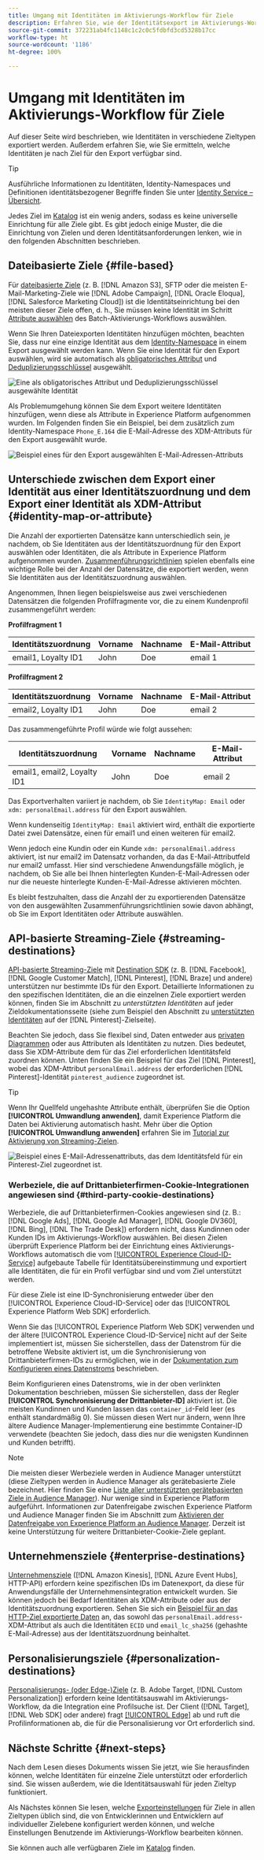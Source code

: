 ```yaml
---
title: Umgang mit Identitäten im Aktivierungs-Workflow für Ziele
description: Erfahren Sie, wie der Identitätsexport im Aktivierungs-Workflow je nach Zieltyp verarbeitet wird.
source-git-commit: 372231ab4fc1148c1c2c0c5fdbfd3cd5328b17cc
workflow-type: ht
source-wordcount: '1186'
ht-degree: 100%

---
```


# Umgang mit Identitäten im Aktivierungs-Workflow für Ziele

Auf dieser Seite wird beschrieben, wie Identitäten in verschiedene Zieltypen exportiert werden. Außerdem erfahren Sie, wie Sie ermitteln, welche Identitäten je nach Ziel für den Export verfügbar sind.

>[!TIP]
>
> Ausführliche Informationen zu Identitäten, Identity-Namespaces und Definitionen identitätsbezogener Begriffe finden Sie unter [Identity Service – Übersicht](/help/identity-service/home.md).

Jedes Ziel im [Katalog](/help/destinations/catalog/overview.md) ist ein wenig anders, sodass es keine universelle Einrichtung für alle Ziele gibt. Es gibt jedoch einige Muster, die die Einrichtung von Zielen und deren Identitätsanforderungen lenken, wie in den folgenden Abschnitten beschrieben.

## Dateibasierte Ziele {#file-based}

Für [dateibasierte Ziele](/help/destinations/destination-types.md#file-based) (z. B. [!DNL Amazon S3], SFTP oder die meisten E-Mail-Marketing-Ziele wie [!DNL Adobe Campaign], [!DNL Oracle Eloqua], [!DNL Salesforce Marketing Cloud]) ist die Identitätseinrichtung bei den meisten dieser Ziele offen, d. h., Sie müssen keine Identität im Schritt [Attribute auswählen](/help/destinations/ui/activate-batch-profile-destinations.md#select-attributes) des Batch-Aktivierungs-Workflows auswählen.

Wenn Sie Ihren Dateiexporten Identitäten hinzufügen möchten, beachten Sie, dass nur eine einzige Identität aus dem [Identity-Namespace](/help/identity-service/ui/identity-graph-viewer.md#access-identity-graph-viewer) in einem Export ausgewählt werden kann. Wenn Sie eine Identität für den Export auswählen, wird sie automatisch als [obligatorisches Attribut](/help/destinations/ui/activate-batch-profile-destinations.md#mandatory-attributes) und [Deduplizierungsschlüssel](/help/destinations/ui/activate-batch-profile-destinations.md#deduplication-keys) ausgewählt.

![Eine als obligatorisches Attribut und Deduplizierungsschlüssel ausgewählte Identität](/help/destinations/assets/how-destinations-work/selected-identity.png)

Als Problemumgehung können Sie dem Export weitere Identitäten hinzufügen, wenn diese als Attribute in Experience Platform aufgenommen wurden. Im Folgenden finden Sie ein Beispiel, bei dem zusätzlich zum Identity-Namespace `Phone_E.164` die E-Mail-Adresse des XDM-Attributs für den Export ausgewählt wurde.

![Beispiel eines für den Export ausgewählten E-Mail-Adressen-Attributs](/help/destinations/assets/how-destinations-work/email-selected.png)

## Unterschiede zwischen dem Export einer Identität aus einer Identitätszuordnung und dem Export einer Identität als XDM-Attribut {#identity-map-or-attribute}

Die Anzahl der exportierten Datensätze kann unterschiedlich sein, je nachdem, ob Sie Identitäten aus der Identitätszuordnung für den Export auswählen oder Identitäten, die als Attribute in Experience Platform aufgenommen wurden. [Zusammenführungsrichtlinien](/help/profile/merge-policies/overview.md) spielen ebenfalls eine wichtige Rolle bei der Anzahl der Datensätze, die exportiert werden, wenn Sie Identitäten aus der Identitätszuordnung auswählen.

Angenommen, Ihnen liegen beispielsweise aus zwei verschiedenen Datensätzen die folgenden Profilfragmente vor, die zu einem Kundenprofil zusammengeführt werden:

**Profilfragment 1**

| Identitätszuordnung | Vorname | Nachname | E-Mail-Attribut |
|---------|----------|---------|--------|
| email1, Loyalty ID1 | John | Doe | email 1 |


**Profilfragment 2**

| Identitätszuordnung | Vorname | Nachname | E-Mail-Attribut |
|---------|----------|---------|--------|
| email2, Loyalty ID1 | John | Doe | email 2 |

Das zusammengeführte Profil würde wie folgt aussehen:

| Identitätszuordnung | Vorname | Nachname | E-Mail-Attribut |
|---------|----------|---------|--------|
| email1, email2, Loyalty ID1 | John | Doe | email 2 |

Das Exportverhalten variiert je nachdem, ob Sie `IdentityMap: Email` oder `xdm: personalEmail.address` für den Export auswählen.

Wenn kundenseitig `IdentityMap: Email` aktiviert wird, enthält die exportierte Datei zwei Datensätze, einen für email1 und einen weiteren für email2.

Wenn jedoch eine Kundin oder ein Kunde `xdm: personalEmail.address` aktiviert, ist nur email2 im Datensatz vorhanden, da das E-Mail-Attributfeld nur email2 umfasst. Hier sind verschiedene Anwendungsfälle möglich, je nachdem, ob Sie alle bei Ihnen hinterlegten Kunden-E-Mail-Adressen oder nur die neueste hinterlegte Kunden-E-Mail-Adresse aktivieren möchten.

Es bleibt festzuhalten, dass die Anzahl der zu exportierenden Datensätze von den ausgewählten Zusammenführungsrichtlinien sowie davon abhängt, ob Sie im Export Identitäten oder Attribute auswählen.

## API-basierte Streaming-Ziele {#streaming-destinations}

[API-basierte Streaming-Ziele](/help/destinations/destination-types.md#streaming-destination) mit [Destination SDK](/help/destinations/destination-sdk/overview.md) (z. B. [!DNL Facebook], [!DNL Google Customer Match], [!DNL Pinterest], [!DNL Braze] und andere) unterstützen nur bestimmte IDs für den Export. Detaillierte Informationen zu den spezifischen Identitäten, die an die einzelnen Ziele exportiert werden können, finden Sie im Abschnitt zu *unterstützten Identitäten* auf jeder Zieldokumentationsseite (siehe zum Beispiel den Abschnitt zu [unterstützten Identitäten](/help/destinations/catalog/advertising/pinterest.md) auf der [!DNL Pinterest]-Zielseite).

Beachten Sie jedoch, dass Sie flexibel sind, Daten entweder aus [privaten Diagrammen](/help/profile/merge-policies/overview.md#id-stitching) oder aus Attributen als Identitäten zu nutzen. Dies bedeutet, dass Sie XDM-Attribute dem für das Ziel erforderlichen Identitätsfeld zuordnen können. Unten finden Sie ein Beispiel für das Ziel [!DNL Pinterest], wobei das XDM-Attribut `personalEmail.address` der erforderlichen [!DNL Pinterest]-Identität `pinterest_audience` zugeordnet ist.

>[!TIP]
>
>Wenn Ihr Quellfeld ungehashte Attribute enthält, überprüfen Sie die Option **[!UICONTROL Umwandlung anwenden]**, damit Experience Platform die Daten bei Aktivierung automatisch hasht. Mehr über die Option **[!UICONTROL Umwandlung anwenden]** erfahren Sie im [Tutorial zur Aktivierung von Streaming-Zielen](/help/destinations/ui/activate-segment-streaming-destinations.md#apply-transformation).

![Beispiel eines E-Mail-Adressenattributs, das dem Identitätsfeld für ein Pinterest-Ziel zugeordnet ist.](/help/destinations/assets/how-destinations-work/email-mapped-to-identity.png)

### Werbeziele, die auf Drittanbieterfirmen-Cookie-Integrationen angewiesen sind {#third-party-cookie-destinations}

Werbeziele, die auf Drittanbieterfirmen-Cookies angewiesen sind (z. B.: [!DNL Google Ads], [!DNL Google Ad Manager], [!DNL Google DV360], [!DNL Bing], [!DNL The Trade Desk]) erfordern nicht, dass Kundinnen oder Kunden IDs im Aktivierungs-Workflow auswählen. Bei diesen Zielen überprüft Experience Platform bei der Einrichtung eines Aktivierungs-Workflows automatisch die vom [[!UICONTROL Experience Cloud-ID-Service]](https://experienceleague.adobe.com/docs/id-service/using/intro/overview.html?lang=de) aufgebaute Tabelle für Identitätsübereinstimmung und exportiert alle Identitäten, die für ein Profil verfügbar sind und vom Ziel unterstützt werden.

Für diese Ziele ist eine ID-Synchronisierung entweder über den [!UICONTROL Experience Cloud-ID-Service] oder das [!UICONTROL Experience Platform Web SDK] erforderlich.

Wenn Sie das [!UICONTROL Experience Platform Web SDK] verwenden und der ältere [!UICONTROL Experience Cloud-ID-Service] nicht auf der Seite implementiert ist, müssen Sie sicherstellen, dass der Datenstrom für die betroffene Website aktiviert ist, um die Synchronisierung von Drittanbieterfirmen-IDs zu ermöglichen, wie in der [Dokumentation zum Konfigurieren eines Datenstroms](/help/edge/datastreams/configure.md#create) beschrieben.

Beim Konfigurieren eines Datenstroms, wie in der oben verlinkten Dokumentation beschrieben, müssen Sie sicherstellen, dass der Regler **[!UICONTROL Synchronisierung der Drittanbieter-ID]** aktiviert ist. Die meisten Kundinnen und Kunden lassen das `container_id`-Feld leer (es enthält standardmäßig 0). Sie müssen diesen Wert nur ändern, wenn Ihre ältere Audience Manager-Implementierung eine bestimmte Container-ID verwendete (beachten Sie jedoch, dass dies nur die wenigsten Kundinnen und Kunden betrifft).

>[!NOTE]
>
>Die meisten dieser Werbeziele werden in Audience Manager unterstützt (diese Zieltypen werden in Audience Manager als gerätebasierte Ziele bezeichnet. Hier finden Sie eine [Liste aller unterstützten gerätebasierten Ziele in Audience Manager](https://experienceleague.adobe.com/docs/audience-manager/user-guide/features/destinations/device-based/device-based-destinations-list.html?lang=de)). Nur wenige sind in Experience Platform aufgeführt. Informationen zur Datenfreigabe zwischen Experience Platform und Audience Manager finden Sie im Abschnitt zum [Aktivieren der Datenfreigabe von Experience Platform an Audience Manager](https://experienceleague.adobe.com/docs/audience-manager/user-guide/implementation-integration-guides/integration-experience-platform/aam-aep-audience-sharing.html?lang=de#enable-aep-to-aam-data). Derzeit ist keine Unterstützung für weitere Drittanbieter-Cookie-Ziele geplant.

## Unternehmensziele {#enterprise-destinations}

[Unternehmensziele](/help/destinations/destination-types.md#streaming-profile-export) ([!DNL Amazon Kinesis], [!DNL Azure Event Hubs], HTTP-API) erfordern keine spezifischen IDs im Datenexport, da diese für Anwendungsfälle der Unternehmensintegration entwickelt wurden. Sie können jedoch bei Bedarf Identitäten als XDM-Attribute oder aus der Identitätszuordnung exportieren. Sehen Sie sich ein [Beispiel für an das HTTP-Ziel exportierte Daten](/help/destinations/catalog/streaming/http-destination.md#exported-data) an, das sowohl das `personalEmail.address`-XDM-Attribut als auch die Identitäten `ECID` und `email_lc_sha256` (gehashte E-Mail-Adresse) aus der Identitätszuordnung beinhaltet.

## Personalisierungsziele {#personalization-destinations}

[Personalisierungs- (oder Edge-)Ziele](/help/destinations/destination-types.md#edge-personalization-destinations) (z. B. Adobe Target, [!DNL Custom Personalization]) erfordern keine Identitätsauswahl im Aktivierungs-Workflow, da die Integration eine Profilsuche ist. Der Client ([!DNL Target], [!DNL Web SDK] oder andere) fragt [[!UICONTROL Edge]](/help/collection/home.md#edge) ab und ruft die Profilinformationen ab, die für die Personalisierung vor Ort erforderlich sind.

<!--
![Table with all supported identities](/help/destinations/assets/how-destinations-work/identities-table.png)

-->

## Nächste Schritte {#next-steps}

Nach dem Lesen dieses Dokuments wissen Sie jetzt, wie Sie herausfinden können, welche Identitäten für einzelne Ziele unterstützt oder erforderlich sind. Sie wissen außerdem, wie die Identitätsauswahl für jeden Zieltyp funktioniert.

Als Nächstes können Sie lesen, welche [Exporteinstellungen](/help/destinations/how-destinations-work/destinations-configurations.md) für Ziele in allen Zieltypen üblich sind, die von Entwicklerinnen und Entwicklern auf individueller Zielebene konfiguriert werden können, und welche Einstellungen Benutzende im Aktivierungs-Workflow bearbeiten können.

Sie können auch alle verfügbaren Ziele im [Katalog](/help/destinations/catalog/overview.md) finden.